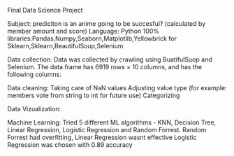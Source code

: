 Final Data Science Project 


Subject: prediciton is an anime going to be succesful? (calculated by member amount and score)
Language: Python 100%
libraries:Pandas,Numpy,Seaborn,Matplotlib,Yellowbrick for Sklearn,Sklearn,BeautifulSoup,Selenium



Data collection:
Data was collected by crawling using BuatifulSuop and Selenium.
The data frame has 6919 rows × 10 columns, and has the following columns: 

Data cleaning:
Taking care of NaN values
Adjusting value type (for example: members vote from string to int for future use)
Categorizing 

Data Vizualization:


Machine Learning:
Tried 5 different ML algorithms - KNN, Decision Tree, Linear Regression, Logistic Regression and Random Forrest.
Random Forrest had overfitting, Linear Regression wasnt effective
Logistic Regression was chosen with 0.89 accuracy
